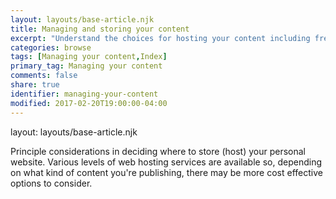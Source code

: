 ```yaml
---
layout: layouts/base-article.njk
title: Managing and storing your content
excerpt: "Understand the choices for hosting your content including free and paid-for options that are ready to use of may require extra setup."
categories: browse
tags: [Managing your content,Index]
primary_tag: Managing your content
comments: false
share: true
identifier: managing-your-content
modified: 2017-02-20T19:00:00-04:00
---
```

layout: layouts/base-article.njk

Principle considerations in deciding where to store (host) your personal website. Various levels of web hosting services are available so, depending on what kind of content you're publishing, there may be more cost effective options to consider.
